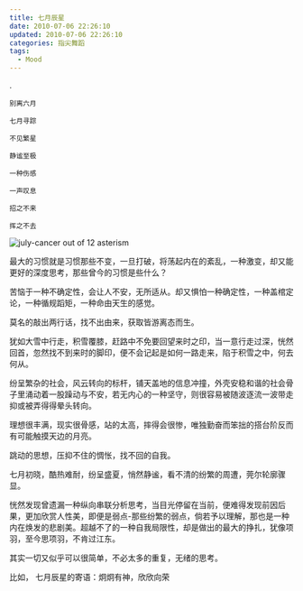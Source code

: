 ```yaml
---
title: 七月辰星
date: 2010-07-06 22:26:10
updated: 2010-07-06 22:26:10
categories: 指尖舞蹈
tags:
  - Mood
---
```


.

    别离六月

    七月寻踪

    不见繁星

    静谧至极

    一种伤感

    一声叹息

    招之不来

    挥之不去

<!-- more -->

![july-cancer out of 12 asterism](https://asset.vanjor.com/images/006tNbRwly1fynmxiw1t5j30rk0hcaaz.jpg)

最大的习惯就是习惯那些不变，一旦打破，将荡起内在的紊乱，一种激变，却又能更好的深度思考，那些曾今的习惯是些什么？

苦恼于一种不确定性，会让人不安，无所适从。却又惧怕一种确定性，一种盖棺定论，一种循规蹈矩，一种命由天生的感觉。

莫名的敲出两行话，找不出由来，获取皆游离态而生。

犹如大雪中行走，积雪覆膝，赶路中不免要回望来时之印，当一意行走过深，恍然回首，忽然找不到来时的脚印，便不会记起是如何一路走来，陷于积雪之中，何去何从。

纷呈繁杂的社会，风云转向的标杆，铺天盖地的信息冲撞，外壳安稳和谐的社会骨子里涌动着一股躁动与不安，若无内心的一种坚守，则很容易被随波逐流一波带走抑或被弄得得晕头转向。

理想很丰满，现实很骨感，站的太高，摔得会很惨，唯独勤奋而笨拙的搭台阶反而有可能触摸天边的月亮。

跳动的思想，压抑不住的惆怅，找不回的自我。

七月初晓，酷热难耐，纷呈盛夏，悄然静谧，看不清的纷繁的周遭，莞尔轮廓骤显。

恍然发现曾遗漏一种纵向串联分析思考，当目光停留在当前，便难得发现前因后果，更加欣赏人性美，即便是弱点-那些纷繁的弱点，倘若予以理解，那也是一种内在焕发的悲剧美。超越不了的一种自我局限性，却是做出的最大的挣扎，犹像项羽，至今思项羽，不肯过江东。

其实一切又似乎可以很简单，不必太多的重复，无绪的思考。

比如， 七月辰星的寄语：炯炯有神，欣欣向荣
